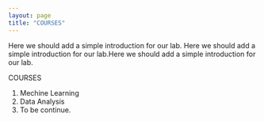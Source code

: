 ```yaml
---
layout: page
title: "COURSES"
---
```


<div class="content">
	<p>Here we should add a simple introduction for our lab. Here we should add a simple introduction for our lab.Here we should add a simple introduction for our lab. </p>

</div>

COURSES

1. Mechine Learning
1. Data Analysis
1. To be continue.
